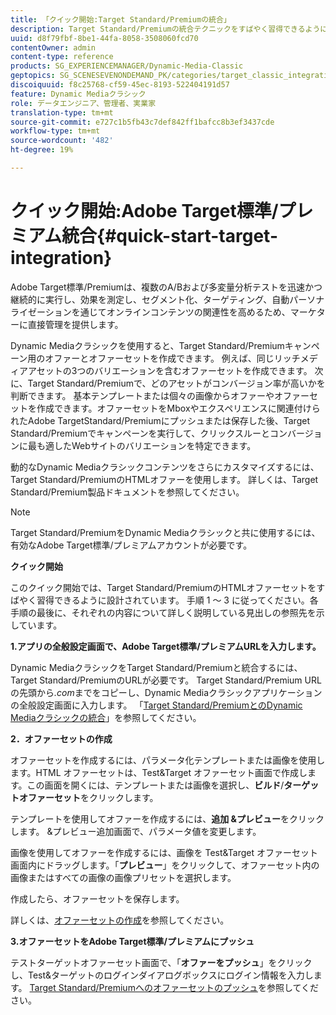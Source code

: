 ```yaml
---
title: 「クイック開始:Target Standard/Premiumの統合」
description: Target Standard/Premiumの統合テクニックをすばやく習得できるように、Adobe Target Standard/Premiumの概要とクイック開始を紹介します。
uuid: d8f79fbf-8be1-44fa-8058-3508060fcd70
contentOwner: admin
content-type: reference
products: SG_EXPERIENCEMANAGER/Dynamic-Media-Classic
geptopics: SG_SCENESEVENONDEMAND_PK/categories/target_classic_integration
discoiquuid: f8c25768-cf59-45ec-8193-522404191d57
feature: Dynamic Mediaクラシック
role: データエンジニア、管理者、実業家
translation-type: tm+mt
source-git-commit: e727c1b5fb43c7def842ff1bafcc8b3ef3437cde
workflow-type: tm+mt
source-wordcount: '482'
ht-degree: 19%

---
```



# クイック開始:Adobe Target標準/プレミアム統合{#quick-start-target-integration}

Adobe Target標準/Premiumは、複数のA/Bおよび多変量分析テストを迅速かつ継続的に実行し、効果を測定し、セグメント化、ターゲティング、自動パーソナライゼーションを通じてオンラインコンテンツの関連性を高めるため、マーケターに直接管理を提供します。

Dynamic Mediaクラシックを使用すると、Target Standard/Premiumキャンペーン用のオファーとオファーセットを作成できます。 例えば、同じリッチメディアアセットの3つのバリエーションを含むオファーセットを作成できます。 次に、Target Standard/Premiumで、どのアセットがコンバージョン率が高いかを判断できます。 基本テンプレートまたは個々の画像からオファーやオファーセットを作成できます。オファーセットをMboxやエクスペリエンスに関連付けられたAdobe TargetStandard/Premiumにプッシュまたは保存した後、Target Standard/Premiumでキャンペーンを実行して、クリックスルーとコンバージョンに最も適したWebサイトのバリエーションを特定できます。

動的なDynamic Mediaクラシックコンテンツをさらにカスタマイズするには、Target Standard/PremiumのHTMLオファーを使用します。 詳しくは、Target Standard/Premium製品ドキュメントを参照してください。

>[!NOTE]
>
>Target Standard/PremiumをDynamic Mediaクラシックと共に使用するには、有効なAdobe Target標準/プレミアムアカウントが必要です。

**クイック開始**

このクイック開始では、Target Standard/PremiumのHTMLオファーセットをすばやく習得できるように設計されています。 手順 1 ～ 3 に従ってください。各手順の最後に、それぞれの内容について詳しく説明している見出しの参照先を示しています。

**1.アプリの全般設定画面で、Adobe Target標準/プレミアムURLを入力します。**

Dynamic MediaクラシックをTarget Standard/Premiumと統合するには、Target Standard/PremiumのURLが必要です。 Target Standard/Premium URLの先頭から&#x200B;*.com*&#x200B;までをコピーし、Dynamic Mediaクラシックアプリケーションの全般設定画面に入力します。 「[Target Standard/PremiumとのDynamic Mediaクラシックの統合](integrating-dmc-with-target.md#integrating-dmc-with-target)」を参照してください。

**2．オファーセットの作成**

オファーセットを作成するには、パラメータ化テンプレートまたは画像を使用します。HTML オファーセットは、Test&amp;Target オファーセット画面で作成します。この画面を開くには、テンプレートまたは画像を選択し、**ビルド**/**ターゲットオファーセット**&#x200B;をクリックします。

テンプレートを使用してオファーを作成するには、**追加 &amp;プレビュー**&#x200B;をクリックします。 &amp;プレビュー追加画面で、パラメータ値を変更します。

画像を使用してオファーを作成するには、画像を Test&amp;Target オファーセット画面内にドラッグします。「**プレビュー**」をクリックして、オファーセット内の画像またはすべての画像の画像プリセットを選択します。

作成したら、オファーセットを保存します。

詳しくは、[オファーセットの作成](creating-offer-set.md#creating_an_offer_set)を参照してください。

**3.オファーセットをAdobe Target標準/プレミアムにプッシュ**

テストターゲットオファーセット画面で、「**オファーをプッシュ**」をクリックし、Test&amp;ターゲットのログインダイアログボックスにログイン情報を入力します。 [Target Standard/Premiumへのオファーセットのプッシュ](pushing-offer-sets-target.md#pushing_offer_sets_to_target)を参照してください。
